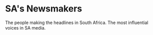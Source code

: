 SA's Newsmakers
======================

The people making the headlines in South Africa. The most influential voices in SA media.